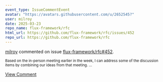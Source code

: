 ```yaml
---
event_type: IssueCommentEvent
avatar: "https://avatars.githubusercontent.com/u/2652545?"
user: milroy
date: 2025-03-23
repo_name: flux-framework/rfc
html_url: https://github.com/flux-framework/rfc/issues/452
repo_url: https://github.com/flux-framework/rfc
---
```


<a href='https://github.com/milroy' target='_blank'>milroy</a> commented on issue <a href='https://github.com/flux-framework/rfc/issues/452' target='_blank'>flux-framework/rfc#452</a>.

<small>Based on the in-person meeting earlier in the week, I can address some of the discussion items by combining our ideas from that meeting. ...</small>

<a href='https://github.com/flux-framework/rfc/issues/452' target='_blank'>View Comment</a>